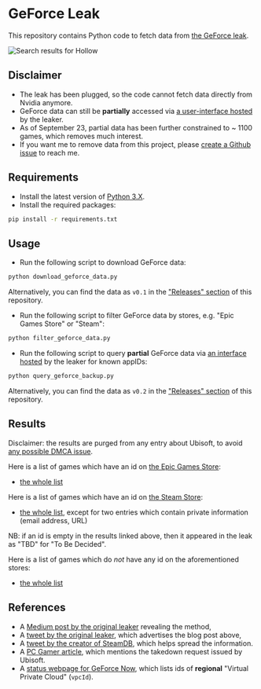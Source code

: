 # GeForce Leak

This repository contains Python code to fetch data from [the GeForce leak][medium-post].

![Search results for Hollow][wiki-cover]

## Disclaimer

- The leak has been plugged, so the code cannot fetch data directly from Nvidia anymore.
- GeForce data can still be **partially** accessed via [a user-interface hosted][tweet-leaker-hosting-backup] by the leaker.
- As of September 23, partial data has been further constrained to ~ 1100 games, which removes much interest.
- If you want me to remove data from this project, please [create a Github issue][github-issues] to reach me.

## Requirements

-   Install the latest version of [Python 3.X](https://www.python.org/downloads/).
-   Install the required packages:

```bash
pip install -r requirements.txt
```

## Usage

- Run the following script to download GeForce data:

```bash
python download_geforce_data.py
```

Alternatively, you can find the data as `v0.1` in the ["Releases" section][github-releases] of this repository.

- Run the following script to filter GeForce data by stores, e.g. "Epic Games Store" or "Steam":

```bash
python filter_geforce_data.py
```

- Run the following script to query **partial** GeForce data via [an interface hosted][tweet-leaker-hosting-backup] by the leaker for known
  appIDs:

```bash
python query_geforce_backup.py
```

Alternatively, you can find the data as `v0.2` in the ["Releases" section][github-releases] of this repository.

## Results

Disclaimer: the results are purged from any entry about Ubisoft, to avoid [any possible DMCA issue][pcgamer-article-dmca].

Here is a list of games which have an id on [the Epic Games Store][epic-store]:
- [the whole list][gist-epic]

Here is a list of games which have an id on [the Steam Store][steam-store]:
- [the whole list][gist-steam-1], except for two entries which contain private information (email address, URL)

NB: if an id is empty in the results linked above, then it appeared in the leak as "TBD" for "To Be Decided".

Here is a list of games which do *not* have any id on the aforementioned stores:
- [the whole list][gist-no-id]

## References

- A [Medium post by the original leaker][medium-post] revealing the method,
- A [tweet by the original leaker][tweet-leaker], which advertises the blog post above,
- A [tweet by the creator of SteamDB][tweet-steamdb], which helps spread the information.
- A [PC Gamer article][pcgamer-article-dmca], which mentions the takedown request issued by Ubisoft.
- A [status webpage for GeForce Now][status-geforce-now], which lists ids of **regional** "Virtual Private Cloud" (`vpcId`). 

<!-- Definitions -->

[wiki-cover]: <https://raw.githubusercontent.com/wiki/woctezuma/geforce-leak/img/cover.png>

[github-releases]: <https://github.com/woctezuma/geforce-leak/releases>
[github-issues]: <https://github.com/woctezuma/geforce-leak/issues>

[epic-store]: <https://www.epicgames.com/store/>
[steam-store]: <https://store.steampowered.com/>

[gist-epic]: <https://gist.github.com/woctezuma/3d8db1707bd3ce91ac094cf92e96c5c7>
[gist-steam-1]: <https://gist.github.com/woctezuma/d9310914ecdd893bb91da19ee26cf074>
[gist-no-id]: <https://gist.github.com/woctezuma/35babd95745bd5f2092b522a80e861fb>

[medium-post]: <https://medium.com/@ighor/i-unlocked-nvidia-geforce-now-and-stumbled-upon-pirates-dc48a3f8ff7>
[tweet-leaker]: <https://twitter.com/JulyIghor/status/1437188494984720387>
[tweet-steamdb]: <https://twitter.com/thexpaw/status/1437362950885490692>
[tweet-leaker-hosting-backup]: <https://twitter.com/JulyIghor/status/1438152383461269512>
[pcgamer-article-dmca]: <https://www.pcgamer.com/uk/ubisoft-issues-takedown-request-of-speculative-nvidia-database-leak/>
[status-geforce-now]: <https://status.geforcenow.com/>
